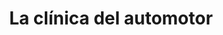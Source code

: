 ---
title: "La clínica del automotor"
url: /san-carlos-de-bariloche/la-clinica-del-automotor/
shop: Autowerkstatt
---